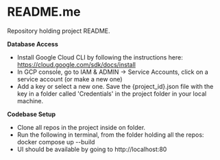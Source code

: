 # README.me
Repository holding project README.

**Database Access**
- Install Google Cloud CLI by following the instructions here: https://cloud.google.com/sdk/docs/install
- In GCP console, go to IAM & ADMIN -> Service Accounts, click on a service account (or make a new one)
- Add a key or select a new one. Save the {project_id}.json file with the key in a folder called 'Credentials' in the project folder in your local machine.

**Codebase Setup**
- Clone all repos in the project inside on folder.
- Run the following in terminal, from the folder holding all the repos: docker compose up --build
- UI should be available by going to http://localhost:80
